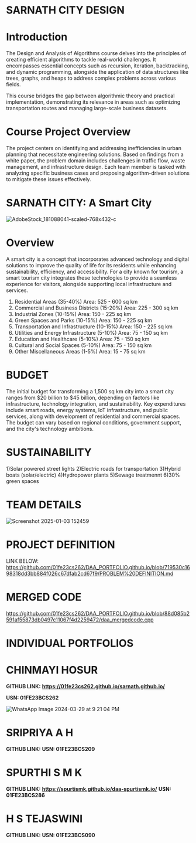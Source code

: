 # **SARNATH CITY DESIGN**
# Introduction
The Design and Analysis of Algorithms course delves into the principles of creating efficient algorithms to tackle real-world challenges. It encompasses essential concepts such as recursion, iteration, backtracking, and dynamic programming, alongside the application of data structures like trees, graphs, and heaps to address complex problems across various fields.

This course bridges the gap between algorithmic theory and practical implementation, demonstrating its relevance in areas such as optimizing transportation routes and managing large-scale business datasets.

# Course Project Overview
The project centers on identifying and addressing inefficiencies in urban planning that necessitate engineering solutions. Based on findings from a white paper, the problem domain includes challenges in traffic flow, waste management, and infrastructure design. Each team member is tasked with analyzing specific business cases and proposing algorithm-driven solutions to mitigate these issues effectively.

# SARNATH CITY: A Smart City 
![AdobeStock_181088041-scaled-768x432-c](https://github.com/user-attachments/assets/1f61af28-ebbc-42b4-9619-183b022685dc)

# Overview
A smart city is a concept that incorporates advanced technology and digital solutions to improve the quality of life for its residents while enhancing sustainability, efficiency, and accessibility. For a city known for tourism, a smart tourism city integrates these technologies to provide a seamless experience for visitors, alongside supporting local infrastructure and services.
1. Residential Areas (35-40%)
Area: 525 - 600 sq km
2. Commercial and Business Districts (15-20%)
Area: 225 - 300 sq km
3. Industrial Zones (10-15%)
Area: 150 - 225 sq km
4. Green Spaces and Parks (10-15%)
Area: 150 - 225 sq km
5. Transportation and Infrastructure (10-15%)
Area: 150 - 225 sq km
6. Utilities and Energy Infrastructure (5-10%)
Area: 75 - 150 sq km
7. Education and Healthcare (5-10%)
Area: 75 - 150 sq km
8. Cultural and Social Spaces (5-10%)
Area: 75 - 150 sq km
9. Other Miscellaneous Areas (1-5%)
Area: 15 - 75 sq km

# BUDGET
The initial budget for transforming a 1,500 sq km city into a smart city ranges from $20 billion to $45 billion, depending on factors like infrastructure, technology integration, and sustainability. Key expenditures include smart roads, energy systems, IoT infrastructure, and public services, along with development of residential and commercial spaces. The budget can vary based on regional conditions, government support, and the city's technology ambitions.

# SUSTAINABILITY
1)Solar powered street lights
2)Electric roads for transportation
3)Hybrid boats (solar/electric)
4)Hydropower plants
5)Sewage treatmennt
6)30% green spaces

# TEAM DETAILS

![Screenshot 2025-01-03 152459](https://github.com/user-attachments/assets/abd257bc-9868-4948-bf4a-603cfee29e1b)

# PROJECT DEFINITION
LINK BELOW:
https://github.com/01fe23cs262/DAA_PORTFOLIO.github.io/blob/719530c1698318dd3bb884f026c67dfab2cd67f9/PROBLEM%20DEFINITION.md

# MERGED CODE
https://github.com/01fe23cs262/DAA_PORTFOLIO.github.io/blob/88d085b2591af55873db0497c11067f4d2259472/daa_mergedcode.cpp

# **INDIVIDUAL PORTFOLIOS**

# CHINMAYI HOSUR
**GITHUB LINK:** **https://01fe23cs262.github.io/sarnath.github.io/**

**USN: 01FE23BCS262**

![WhatsApp Image 2024-03-29 at 9 21 04 PM](https://github.com/user-attachments/assets/2b79035f-4de4-4921-b101-448f1e6e5c16)




# SRIPRIYA A H
**GITHUB LINK:**
**USN: 01FE23BCS209**


# SPURTHI S M K
**GITHUB LINK:** **https://spurtismk.github.io/daa-spurtismk.io/**
**USN: 01FE23BCS286**



# H S TEJASWINI
**GITHUB LINK:**
**USN: 01FE23BCS090**
